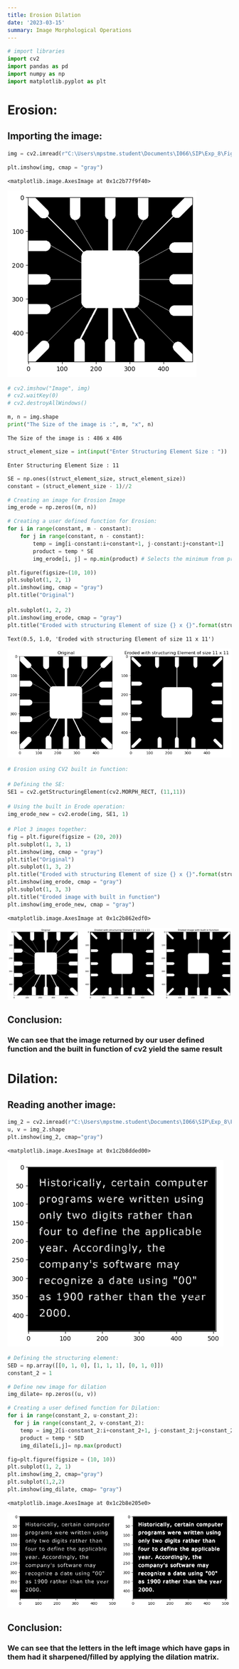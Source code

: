```yaml
---
title: Erosion Dilation
date: '2023-03-15'
summary: Image Morphological Operations
---
```

```python
# import libraries
import cv2
import pandas as pd
import numpy as np
import matplotlib.pyplot as plt
```

# Erosion:

## Importing the image:

```python
img = cv2.imread(r"C:\Users\mpstme.student\Documents\I066\SIP\Exp_8\Fig0905(a)(wirebond-mask).tif", 0)
```

```python
plt.imshow(img, cmap = "gray")
```

    <matplotlib.image.AxesImage at 0x1c2b77f9f40>

    
![png](output_4_1.png)
    

```python
# cv2.imshow("Image", img)
# cv2.waitKey(0)
# cv2.destroyAllWindows()
```

```python
m, n = img.shape
print("The Size of the image is :", m, "x", n)
```

    The Size of the image is : 486 x 486

```python
struct_element_size = int(input("Enter Structuring Element Size : "))
```

    Enter Structuring Element Size : 11

```python
SE = np.ones((struct_element_size, struct_element_size))
constant = (struct_element_size - 1)//2
```

```python
# Creating an image for Erosion Image
img_erode = np.zeros((m, n))
```

```python
# Creating a user defined function for Erosion:
for i in range(constant, m - constant):
    for j in range(constant, n - constant):
        temp = img[i-constant:i+constant+1, j-constant:j+constant+1]
        product = temp * SE
        img_erode[i, j] = np.min(product) # Selects the minimum from product.
```

```python
plt.figure(figsize=(10, 10))
plt.subplot(1, 2, 1)
plt.imshow(img, cmap = "gray")
plt.title("Original")

plt.subplot(1, 2, 2)
plt.imshow(img_erode, cmap = "gray")
plt.title("Eroded with structuring Element of size {} x {}".format(struct_element_size, struct_element_size))
```

    Text(0.5, 1.0, 'Eroded with structuring Element of size 11 x 11')

    
![png](output_11_1.png)
    

```python
# Erosion using CV2 built in function:

# Defining the SE:
SE1 = cv2.getStructuringElement(cv2.MORPH_RECT, (11,11))

# Using the built in Erode operation:
img_erode_new = cv2.erode(img, SE1, 1)

# Plot 3 images together:
fig = plt.figure(figsize = (20, 20))
plt.subplot(1, 3, 1)
plt.imshow(img, cmap = "gray")
plt.title("Original")
plt.subplot(1, 3, 2)
plt.title("Eroded with structuring Element of size {} x {}".format(struct_element_size, struct_element_size))
plt.imshow(img_erode, cmap = "gray")
plt.subplot(1, 3, 3)
plt.title("Eroded image with built in function")
plt.imshow(img_erode_new, cmap = "gray")
```

    <matplotlib.image.AxesImage at 0x1c2b862edf0>

    
![png](output_12_1.png)
    

## Conclusion:
### We can see that the image returned by our user defined function and the built in function of cv2 yield the same result

# Dilation:

## Reading another image:

```python
img_2 = cv2.imread(r"C:\Users\mpstme.student\Documents\I066\SIP\Exp_8\Fig0907(a)(text_gaps_1_and_2_pixels).tif", 0)
u, v = img_2.shape
plt.imshow(img_2, cmap="gray")
```

    <matplotlib.image.AxesImage at 0x1c2b8dded00>

    
![png](output_16_1.png)
    

```python
# Defining the structuring element:
SED = np.array([[0, 1, 0], [1, 1, 1], [0, 1, 0]])
constant_2 = 1
```

```python
# Define new image for dilation 
img_dilate= np.zeros((u, v))
```

```python
# Creating a user defined function for Dilation:
for i in range(constant_2, u-constant_2):
  for j in range(constant_2, v-constant_2):
    temp = img_2[i-constant_2:i+constant_2+1, j-constant_2:j+constant_2+1]
    product = temp * SED
    img_dilate[i,j]= np.max(product)
```

```python
fig=plt.figure(figsize = (10, 10))
plt.subplot(1, 2, 1)
plt.imshow(img_2, cmap="gray")
plt.subplot(1,2,2)
plt.imshow(img_dilate, cmap= "gray")
```

    <matplotlib.image.AxesImage at 0x1c2b8e205e0>

    
![png](output_20_1.png)
    

## Conclusion:
###  We can see that the letters in the left image which have gaps in them had it sharpened/filled by applying the dilation matrix.
